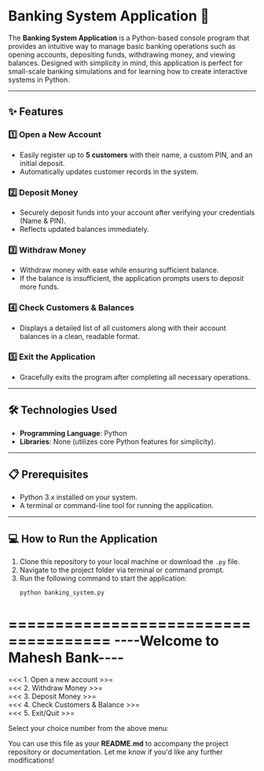 # Banking System Application 🚀

The **Banking System Application** is a Python-based console program that provides an intuitive way to manage basic banking operations such as opening accounts, depositing funds, withdrawing money, and viewing balances. Designed with simplicity in mind, this application is perfect for small-scale banking simulations and for learning how to create interactive systems in Python.

---

## ✨ Features

### 1️⃣ Open a New Account  
- Easily register up to **5 customers** with their name, a custom PIN, and an initial deposit.  
- Automatically updates customer records in the system.  

### 2️⃣ Deposit Money  
- Securely deposit funds into your account after verifying your credentials (Name & PIN).  
- Reflects updated balances immediately.  

### 3️⃣ Withdraw Money  
- Withdraw money with ease while ensuring sufficient balance.  
- If the balance is insufficient, the application prompts users to deposit more funds.  

### 4️⃣ Check Customers & Balances  
- Displays a detailed list of all customers along with their account balances in a clean, readable format.  

### 5️⃣ Exit the Application  
- Gracefully exits the program after completing all necessary operations.  

---

## 🛠️ Technologies Used  
- **Programming Language**: Python  
- **Libraries**: None (utilizes core Python features for simplicity).  

---

## 📋 Prerequisites  
- Python 3.x installed on your system.  
- A terminal or command-line tool for running the application.  

---

## 💻 How to Run the Application  
1. Clone this repository to your local machine or download the `.py` file.  
2. Navigate to the project folder via terminal or command prompt.  
3. Run the following command to start the application:  
   ```bash
   python banking_system.py

=====================================
       ----Welcome to Mahesh Bank----
=====================================

=<< 1. Open a new account        >>=  
=<< 2. Withdraw Money            >>=  
=<< 3. Deposit Money             >>=  
=<< 4. Check Customers & Balance >>=  
=<< 5. Exit/Quit                 >>=  

Select your choice number from the above menu:


You can use this file as your **README.md** to accompany the project repository or documentation. Let me know if you'd like any further modifications!

